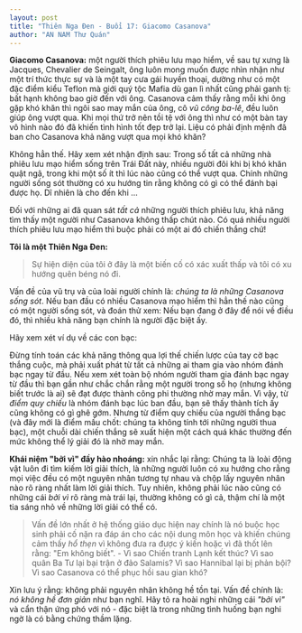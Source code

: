 ```yaml
---
layout: post
title: "Thiên Nga Đen - Buổi 17: Giacomo Casanova"
author: "AN NAM Thư Quán"
---
```


**Giacomo Casanova:** một người thích phiêu lưu mạo hiểm, về sau tự xưng là Jacques, Chevalier de Seingalt, ông luôn mong muốn được nhìn nhận như một trí thức thực sự và là một tay cưa gái huyền thoại, dường như có một đặc điểm kiểu Teflon mà giới quý tộc Mafia dù gan lì nhất cũng phải ganh tị: bất hạnh không bao giờ đến với ông. Casanova cảm thấy rằng mỗi khi ông gặp khó khăn thì ngôi sao may mắn của ông, cô *vũ công ba-lê*, đều luôn giúp ông vượt qua. Khi mọi thứ trở nên tồi tệ với ông thì như có một bàn tay vô hình nào đó đã khiến tình hình tốt đẹp trở lại. Liệu có phải định mệnh đã ban cho Casanova khả năng vượt qua mọi khó khăn?

Không hẳn thế. Hãy xem xét nhận định sau: Trong số tất cả những nhà phiêu lưu mạo hiểm sống trên Trái Đất này, nhiều người đôi khi bị khó khăn quật ngã, trong khi một số ít thì lúc nào cũng có thể vượt qua. Chính những người sống sót thường có xu hướng tin rằng không có gì có thể đánh bại được họ. Dĩ nhiên là cho đến khi ...

Đối với những ai đã quan sát *tất cả* những người thích phiêu lưu, khả năng tìm thấy một người như Casanova không thấp chút nào. Có quá nhiều người thích phiêu lưu mạo hiểm thì buộc phải có một ai đó chiến thắng chứ!

**Tôi là một Thiên Nga Đen:**
> Sự hiện diện của tôi ở đây là một biến cố có xác xuất thấp và tôi có xu hướng quên béng nó đi.

Vấn đề của vũ trụ và của loài người chính là: *chúng ta là những Casanova sống sót*. Nếu ban đầu có nhiều Casanova mạo hiểm thì hẳn thế nào cũng có một người sống sót, và đoán thử xem: Nếu bạn đang ở đây để nói về điều đó, thì nhiều khả năng bạn chính là người đặc biệt ấy.

Hãy xem xét ví dụ về các con bạc:

Đừng tính toán các khả năng thông qua lợi thế chiến lược của tay cờ bạc thắng cuộc, mà phải xuất phát từ tất cả những ai tham gia vào nhóm đánh bạc ngay từ đầu. Nếu xem xét toàn bộ nhóm người tham gia đánh bạc ngay từ đầu thì bạn gần như chắc chắn rằng một người trong số họ (nhưng không biết trước là ai) sẽ đạt được thành công phi thường nhờ may mắn. Vì vậy, từ *điểm quy chiếu* là nhóm đánh bạc lúc ban đầu, bạn sẽ thấy thành tích ấy cũng không có gì ghê gớm. Nhưng từ điểm quy chiếu của người thắng bạc (và đây mới là điểm mấu chốt: chúng ta không tính tới những người thua bạc), một chuỗi dài chiến thắng sẽ xuất hiện một cách quá khác thường đến mức không thể lý giải đó là nhờ may mắn.

**Khái niệm "bởi vì" đầy hào nhoáng:** xin nhắc lại rằng: Chúng ta là loài động vật luôn đi tìm kiếm lời giải thích, là những người luôn có xu hướng cho rằng mọi việc đều có một nguyên nhân tương tự nhau và chộp lấy nguyên nhân nào rõ ràng nhất làm lời giải thích. Tuy nhiên, không phải lúc nào cũng có những cái *bởi vì* rõ ràng mà trái lại, thường không có gì cả, thậm chí là một tia sáng nhỏ về những lời giải có thể có.

> Vấn đề lớn nhất ở hệ thống giáo dục hiện nay chính là nó buộc học sinh phải cố nặn ra đáp án cho các nội dung môn học và khiến chúng cảm thấy *hổ thẹn* vì không đưa ra được ý kiến hoặc vì đã thốt lên rằng: "Em không biết". - Vì sao Chiến tranh Lạnh kết thúc? Vì sao quân Ba Tư lại bại trận ở đảo Salamis? Vì sao Hannibal lại bị phản bội? Vì sao Casanova có thể phục hồi sau gian khó?

Xin lưu ý rằng: không phải nguyên nhân không hề tồn tại. Vấn đề chính là: *nó không hề đơn giản* như bạn nghĩ. Hãy tỏ ra hoài nghi những cái *"bởi vì"* và cẩn thận ứng phó với nó - đặc biệt là trong những tình huống bạn nghi ngờ là có bằng chứng thầm lặng.